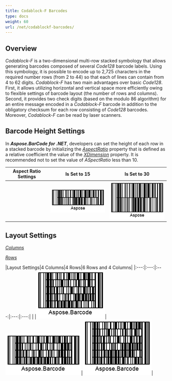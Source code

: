 ```yaml
---
title: Codablock-F Barcodes
type: docs
weight: 60
url: /net/codablockf-barcodes/
---
```


## Overview
*Codablock-F* is a two-dimensional multi-row stacked symbology that allows generating barcodes composed of several *Code128* barcode labels. Using this symbology, it is possible to encode up to 2,725 characters in the required number rows (from 2 to 44) so that each of lines can contain from 4 to 62 digits. *Codablock-F* has two main advantages over basic *Code128*. First, it allows utilizing horizontal and vertical space more efficiently owing to flexible settings of barcode layout (the number of rows and columns). Second, it provides two check digits (based on the modulo 86 algorithm) for an entire message encoded in a *Codablock-F* barcode in addition to the obligatory checksum for each row consisting of *Code128* barcodes. Moreover, *Codablock-F* can be read by laser scanners.

## Barcode Height Settings

In ***Aspose.BarCode for .NET***, developers can set the height of each row in a stacked barcode by initializing the [*AspectRatio*](https://apireference.aspose.com/barcode/net/aspose.barcode.generation/codablockparameters/properties/aspectratio) property that is defined as a relative coefficient the value of the [*XDimension*]() property. It is recommended not to set the value of *ASpectRatio* less than 10. 

|Aspect Ratio Settings|Is Set to 15|Is Set to 30|
|:---:|:---:|:---:|
| |<img src="CodablockFAspectRatio15.png">|<img src="CodablockFAspectRatio30.png">|


## Layout Settings

[*Columns*](https://apireference.aspose.com/barcode/net/aspose.barcode.generation/codablockparameters/properties/columns)

[*Rows*](https://apireference.aspose.com/barcode/net/aspose.barcode.generation/codablockparameters/properties/rows)
  
|Layout Settings|4 Columns|4 Rows|6 Rows and 4 Columns|
|:---:|:---:|:---:|:---:|:---:|
| |<img src="CodablockFCol4.png">|<img src="CodablockFRow4.png">|<img src="CodablockFRow6Col4.png">|
 